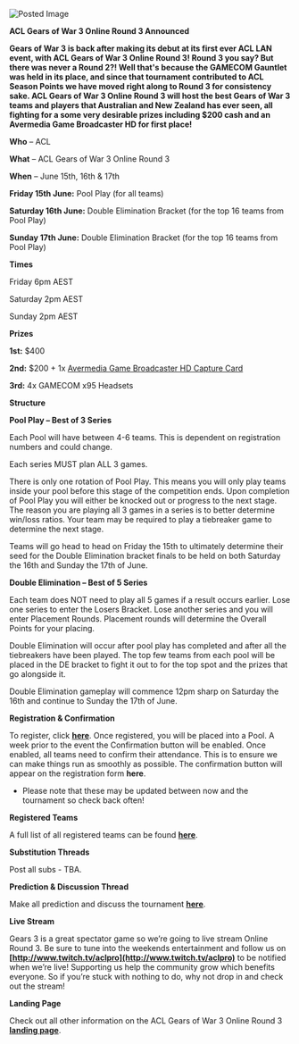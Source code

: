 ![Posted Image](http://i282.photobucket.com/albums/kk259/ilt12/gowor3s.png)





**ACL Gears of War 3 Online Round 3 Announced**





**Gears of War 3 is back after making its debut at its first ever ACL LAN event, with ACL Gears of War 3 Online Round 3! Round 3 you say? But there was never a Round 2?! Well that's because the GAMECOM Gauntlet was held in its place, and since that tournament contributed to ACL Season Points we have moved right along to Round 3 for consistency sake. ACL Gears of War 3 Online Round 3 will host the best Gears of War 3 teams and players that Australian and New Zealand has ever seen, all fighting for a some very desirable prizes including $200 cash and an Avermedia Game Broadcaster HD for first place!**





**Who** – ACL



**What** – ACL Gears of War 3 Online Round 3



**When** – June 15th, 16th & 17th






**Friday 15th June:**
 Pool Play (for all teams)



**Saturday 16th June:**
 Double Elimination Bracket (for the top 16 teams from Pool Play)



**Sunday 17th June:**
 Double Elimination Bracket (for the top 16 teams from Pool Play)






**Times**

Friday 6pm AEST


Saturday 2pm AEST


Sunday 2pm AEST






**Prizes**


**1st:**
 $400



**2nd:**
 $200 + 1x 
[Avermedia Game Broadcaster HD Capture Card](http://www.avermedia.com/avertv/Product/ProductDetail.aspx?Id=565)


**3rd:**
 4x GAMECOM x95 Headsets






**Structure**


**Pool Play – Best of 3 Series**


Each Pool will have between 4-6 teams. This is dependent on registration numbers and could change.


Each series MUST plan ALL 3 games.


There is only one rotation of Pool Play. This means you will only play teams inside your pool before this stage of the competition ends. Upon completion of Pool Play you will either be knocked out or progress to the next stage. The reason you are playing all 3 games in a series is to better determine win/loss ratios. Your team may be required to play a tiebreaker game to determine the next stage.





Teams will go head to head on Friday the 15th to ultimately determine their seed for the Double Elimination bracket finals to be held on both Saturday the 16th and Sunday the 17th of June.






**Double Elimination – Best of 5 Series**


Each team does NOT need to play all 5 games if a result occurs earlier.  Lose one series to enter the Losers Bracket. Lose another series and you will enter Placement Rounds. Placement rounds will determine the Overall Points for your placing.





Double Elimination will occur after pool play has completed and after all the tiebreakers have been played. The top few teams from each pool will be placed in the DE bracket to fight it out to for the top spot and the prizes that go alongside it.


Double Elimination gameplay will commence 12pm sharp on Saturday the 16th and continue to Sunday the 17th of June.






**Registration & Confirmation**

To register, click 
[**here**](http://registration.aclpro.com.au/?e=78). Once registered, you will be placed into a Pool. A week prior to the event the Confirmation button will be enabled. Once enabled, all teams need to confirm their attendance. This is to ensure we can make things run as smoothly as possible. The confirmation button will appear on the registration form 
**here**.


- Please note that these may be updated between now and the tournament so check back often!






**Registered Teams**

A full list of all registered teams can be found 
[**here**](http://www.aclpro.com.au/2012/events/gears/acl-gow3-or3-rego).






**Substitution Threads**

Post all subs - TBA.






**Prediction & Discussion Thread**

Make all prediction and discuss the tournament 
[**here**](http://www.aclpro.com.au/forums/topic/17823-acl-gears-3-or3-precitions-discussions-thread/).






**Live Stream**

Gears 3 is a great spectator game so we’re going to live stream Online Round 3. Be sure to tune into the weekends entertainment and follow us on 
**[http://www.twitch.tv/aclpro](http://www.twitch.tv/aclpro)** to be notified when we’re live! Supporting us help the community grow which benefits everyone. So if you’re stuck with nothing to do, why not drop in and check out the stream!






**Landing Page**


Check out all other information on the ACL Gears of War 3 Online Round 3 
**[landing page](http://www.aclpro.com.au/2012/events/gears/acl-gow3-or3-landing-page)**.
